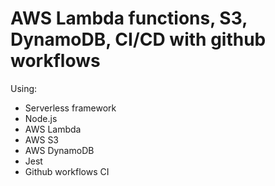 # AWS Lambda functions, S3, DynamoDB, CI/CD with github workflows

Using:
* Serverless framework
* Node.js
* AWS Lambda
* AWS S3
* AWS DynamoDB
* Jest
* Github workflows CI
